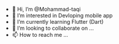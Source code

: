 - 👋 Hi, I’m @Mohammad-taqi 
- 👀 I’m interested in Devloping mobile app
- 🌱 I’m currently learning Flutter (Dart)
- 💞️ I’m looking to collaborate on ...
- 📫 How to reach me ...

<!---
Mohammad-taqi1212/Mohammad-taqi1212 is a ✨ special ✨ repository because its `README.md` (this file) appears on your GitHub profile.
You can click the Preview link to take a look at your changes.
--->
